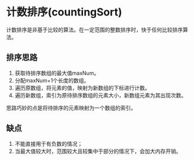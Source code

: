 # 计数排序(countingSort)

计数排序是非基于比较的算法。在一定范围的整数排序时，快于任何比较排序算法。

## 排序思路

1. 获取待排序数组的最大值maxNum。
2. 分配maxNum+1个长度的数组。
3. 遍历原数组，将元素的值，映射为新数组的下标进行计数。
4. 遍历新数组，索引为原待排序数组的元素大小，新数组元素为其出现次数。

思路巧妙的点是将待排序的元素映射为一个数组的索引。

## 缺点

1. 不能直接用于有负数的情况；
2. 当最大值较大时，范围较大且较集中于部分的情况下，会加大内存开销。
